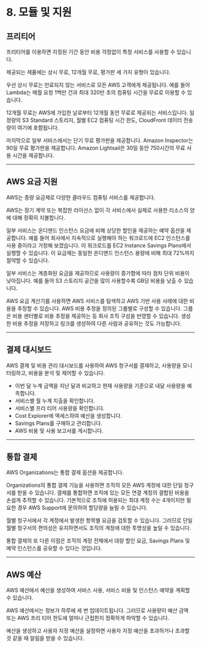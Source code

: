 # 8. 모듈 및 지원

## 프리티어

프리티어를 이용하면 지정된 기간 동안 비용 걱정없이 특정 서비스를 사용할 수 있습니다.

제공되는 제품에는 상시 무료, 12개월 무료, 평가판 세 가지 유형이 있습니다.

우선 상시 무료는 만료되지 않는 서비스로 모든 AWS 고객에게 제공됩니다. 예를 들어 Lambda는 매월 요청 1백만 건과 최대 320만 초의 컴퓨팅 시간을 무료로 이용할 수 있습니다.

12개월 무료는 AWS에 가입한 날로부터 12개월 동안 무료로 제공되는 서비스입니다. 일정량의 S3 Standard 스토리지, 월별 EC2 컴퓨팅 시간 한도, CloudFront 데이터 전송량이 여기에 포함됩니다.

마지막으로 일부 서비스에서는 단기 무료 평가판을 제공합니다. Amazon Inspector는 90일 무료 평가판을 제공합니다. Amazon Lightsail은 30일 동안 750시간의 무료 사용 시간을 제공합니다.

---

## AWS 요금 지원

AWS는 종량 요금제로 다양한 클라우드 컴퓨팅 서비스를 제공합니다.

AWS는 장기 계약 또는 복잡한 라이선스 없이 각 서비스에서 실제로 사용한 리소스의 양에 대해 정확히 지불합니다.

일부 서비스는 온디맨드 인스턴스 요금에 비해 상당한 할인을 제공하는 예약 옵션을 제공합니다. 예를 들어 회사에서 지속적으로 실행해야 하는 워크로드에 EC2 인스턴스를 사용 중이라고 가정해 보겠습니다. 이 워크로드를 EC2 Instance Savings Plans에서 실행할 수 있습니다. 이 요금제는 동일한 온디맨드 인스턴스 용량에 비해 최대 72%까지 절약할 수 있습니다.

일부 서비스는 계층화된 요금을 제공하므로 사용량이 증가함에 따라 점차 단위 비용이 낮아집니다. 예를 들어 S3 스토리지 공간을 많이 사용할수록 GB당 비용을 낮출 수 있습니다.

AWS 요금 계산기를 사용하면 AWS 서비스를 탐색하고 AWS 기반 사용 사례에 대한 비용을 추정할 수 있습니다. AWS 비용 추정을 정의된 그룹별로 구성할 수 있습니다. 그룹은 비용 센터별로 비용 추정을 제공하는 등 회사 조직 구성을 반영할 수 있습니다. 생성한 비용 추정을 저장하고 링크를 생성하여 다른 사람과 공유하는 것도 가능합니다.

---

## 결제 대시보드

AWS 결제 및 비용 관리 대시보드를 사용하여 AWS 청구서를 결재하고, 사용량을 모니터링하고, 비용을 분석 및 제어할 수 있습니다.

- 이번 달 누계 금액을 지난 달과 비교하고 현재 사용량을 기준으로 내달 사용량을 예측합니다.
- 서비스별 월 누계 지출을 확인합니다.
- 서비스별 프리 티어 사용량을 확인합니다.
- Cost Explorer에 액세스하여 예산을 생성합니다.
- Savings Plans를 구매하고 관리합니다.
- AWS 비용 및 사용 보고서를 게시합니다.

---

## 통합 결제

AWS Organizations는 통합 결제 옵션을 제공합니다.

Organizations의 통합 결제 기능을 사용하면 조직의 모든 AWS 계정에 대한 단일 청구서를 받을 수 있습니다. 결제를 통합하면 조직에 있는 모든 연결 계정의 결합된 비용을 손쉽게 추적할 수 있습니다. 기본적으로 조직에 허용되는 최대 계정 수는 4개이지만 필요한 경우 AWS Support에 문의하여 할당량을 늘릴 수 있습니다.

월별 청구서에서 각 계정에서 발생한 항목별 요금을 검토할 수 있습니다. 그러므로 단일 월별 청구서의 편의성은 유지하면서도 조직의 계정에 대한 투명성을 높일 수 있습니다.

통합 결제의 또 다른 이점은 조직의 계정 전체에서 대량 할인 요금, Savings Plans 및 예약 인스턴스를 공유할 수 있다는 것입니다.

---

## AWS 예산

AWS 예산에서 예산을 생성하여 서비스 사용, 서비스 비용 및 인스턴스 예약을 계획할 수 있습니다.

AWS 예산에서는 정보가 하루에 세 번 업데이트됩니다. 그러므로 사용량이 예산 금액 또는 AWS 프리 티어 한도에 얼마나 근접한지 정확하게 파악할 수 있습니다.

예산을 생성하고 사용자 지정 예산을 설정하면 사용자 지정 예산을 초과하거나 초과할 것 같을 때 알림을 받을 수 있습니다.
